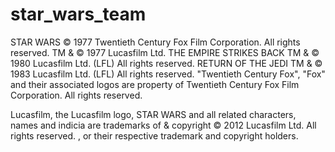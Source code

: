 # star_wars_team

STAR WARS © 1977 Twentieth Century Fox Film Corporation. 
All rights reserved. TM & © 1977 Lucasfilm Ltd. THE EMPIRE STRIKES BACK TM & © 1980 Lucasfilm Ltd. 
(LFL) All rights reserved. RETURN OF THE JEDI TM & © 1983 Lucasfilm Ltd. (LFL) All rights reserved. "Twentieth Century Fox", "Fox" and their associated logos are property of Twentieth Century Fox Film Corporation. All rights reserved.

Lucasfilm, the Lucasfilm logo, STAR WARS and all related characters, names and indicia are trademarks of & copyright © 2012 Lucasfilm Ltd. 
All rights reserved. , or their respective trademark and copyright holders.
